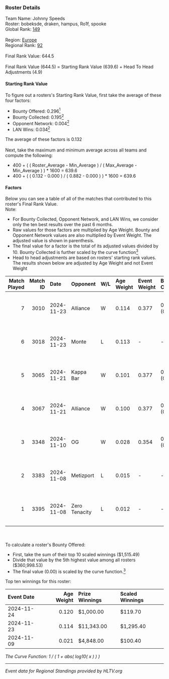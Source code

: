 ### Roster Details<br />
Team Name: Johnny Speeds<br />
Roster: bobeksde, draken, hampus, Ro1f, spooke<br />
Global Rank: [149](../../standings_global_2025_05_05.md)<br />
<br />
Region: [Europe]( ../../standings_europe_2025_05_05.md)<br />
Regional Rank: [92]( ../../standings_europe_2025_05_05.md)<br />
<br />
Final Rank Value:  644.5<br />
<br />
Final Rank Value (644.5) = Starting Rank Value (639.6) + Head To Head Adjustments (4.9)<br />

#### Starting Rank Value<br />
To figure out a rosters's Starting Rank Value, first take the average of these four factors:<br />
- Bounty Offered: 0.296[<sup>1</sup>](#table2)
- Bounty Collected: 0.195[<sup>2</sup>](#table1)
- Opponent Network: 0.004[<sup>2</sup>](#table1)
- LAN Wins: 0.034[<sup>2</sup>](#table1)

The average of these factors is 0.132<br />
<br />
Next, take the maximum and minimum average across all teams and compute the following:<br />
- 400 + ( ( Roster_Average - Min_Average ) / ( Max_Average - Min_Average ) ) * 1600 = 639.6
- 400 + ( ( 0.132 - 0.000 ) / ( 0.882 - 0.000 ) ) * 1600 = 639.6


#### Factors<br />
Below you can see a table of all of the matches that contributed to this roster's Final Rank Value.<br />
Note:<br />

- For Bounty Collected, Opponent Network, and LAN Wins, we consider only the ten best results over the past 6 months.
- Raw values for those factors are multiplied by Age Weight. Bounty and Opponent Network values are also multiplied by Event Weight. The adjusted value is shown in parenthesis.
- The final value for a factor is the total of its adjusted values divided by 10. Bounty Collected is further scaled by the curve function[<sup>3</sup>](#curveFunction)
- Head to head adjustments are based on rosters' starting rank values. The results shown below are adjusted by Age Weight and not Event Weight
<span id="table1"></span><br />


| Match Played | Match ID | Date       | Opponent      | W/L | Age Weight | Event Weight | Bounty Collected | Opponent Network | LAN Wins  | H2H Adj. | Roster                                 |
| -: | -: | :- | :- | :- | :- | :- | :- | :- | :- | -: | :- |
|            7 |     3010 | 2024-11-23 | Alliance      | W   | 0.114      | 0.377        | 0.002 (0.000)    | 0.354 (0.015)    | 1 (0.114) |     2.26 | bobeksde, draken, hampus, Ro1f, spooke |
|            6 |     3018 | 2024-11-23 | Monte         | L   | 0.113      | -            | -                | -                | -         |    -1.27 | bobeksde, draken, hampus, Ro1f, spooke |
|            5 |     3065 | 2024-11-21 | Kappa Bar     | W   | 0.101      | 0.377        | 0.001 (0.000)    | 0.009 (0.000)    | 1 (0.101) |     1.38 | bobeksde, draken, hampus, Ro1f, spooke |
|            4 |     3067 | 2024-11-21 | Alliance      | W   | 0.100      | 0.377        | 0.002 (0.000)    | 0.354 (0.013)    | 1 (0.100) |     1.99 | bobeksde, draken, hampus, Ro1f, spooke |
|            3 |     3348 | 2024-11-10 | OG            | W   | 0.028      | 0.354        | 0.053 (0.001)    | 1.000 (0.010)    | 0 (0.000) |     0.73 | bobeksde, draken, hampus, Ro1f, spooke |
|            2 |     3383 | 2024-11-08 | Metizport     | L   | 0.015      | -            | -                | -                | -         |    -0.07 | bobeksde, draken, hampus, Ro1f, spooke |
|            1 |     3395 | 2024-11-08 | Zero Tenacity | L   | 0.012      | -            | -                | -                | -         |    -0.12 | bobeksde, draken, hampus, Ro1f, spooke |

<br />
<span id="table2"></span><br />
To calculate a roster's Bounty Offered:<br />

- First, take the sum of their top 10 scaled winnings ($1,515.49)
- Divide that value by the 5th highest value among all rosters ($360,998.53)
- The final value (0.00) is scaled by the curve function.[<sup>3</sup>](#curveFunction)

Top ten winnings for this roster:<br />

| Event Date | Age Weight | Prize Winnings | Scaled Winnings |
| :- | -: | :- | :- |
| 2024-11-24 |      0.120 | $1,000.00      | $119.70         |
| 2024-11-23 |      0.114 | $11,343.00     | $1,295.40       |
| 2024-11-09 |      0.021 | $4,848.00      | $100.40         |


<span id="curveFunction"></span>_The Curve Function: 1 / ( 1 + abs( log10( x ) ) )_<br />

---
_Event data for Regional Standings provided by HLTV.org_<br />
